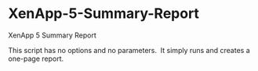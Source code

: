 # XenApp-5-Summary-Report
XenApp 5 Summary Report

This script has no options and no parameters.  It simply runs and creates a one-page report.
